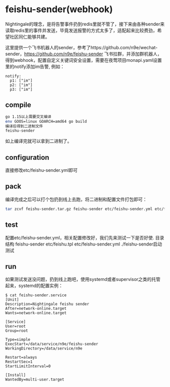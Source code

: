# feishu-sender(webhook)

Nightingale的理念，是将告警事件扔到redis里就不管了，接下来由各种sender来读取redis里的事件并发送，毕竟发送报警的方式太多了，适配起来比较费劲，希望社区同仁能够共建。

这里提供一个飞书机器人的sender，参考了https://github.com/n9e/wechat-sender，https://github.com/n9e/feishu-sender
飞书拉群，并添加群机器人，得到webhook，配置自定义关键词安全设置，需要在夜莺项目monapi.yaml设置里的notify添加im告警,
例如：
```
notify:
  p1: ["im"]
  p2: ["im"]
  p3: ["im"]
```

## compile

```bash
go 1.15以上需要交叉编译
env GOOS=linux GOARCH=amd64 go build
编译后得到二进制文件
feishu-sender
```

如上编译完就可以拿到二进制了。

## configuration

直接修改etc/feishu-sender.yml即可

## pack

编译完成之后可以打个包扔到线上去跑，将二进制和配置文件打包即可：

```bash
tar zcvf feishu-sender.tar.gz feishu-sender etc/feishu-sender.yml etc/feishu.tpl
```

## test

配置etc/feishu-sender.yml，相关配置修改好，我们先来测试一下是否好使.
目录结构
feishu-sender
etc/feishu.tpl
etc/feishu-sender.yml
./feishu-sender启动测试
## run

如果测试发送没问题，扔到线上跑吧，使用systemd或者supervisor之类的托管起来，systemd的配置实例：


```
$ cat feishu-sender.service
[Unit]
Description=Nightingale feishu sender
After=network-online.target
Wants=network-online.target

[Service]
User=root
Group=root

Type=simple
ExecStart=/data/service/n9e/feishu-sender
WorkingDirectory=/data/service/n9e

Restart=always
RestartSec=1
StartLimitInterval=0

[Install]
WantedBy=multi-user.target
```